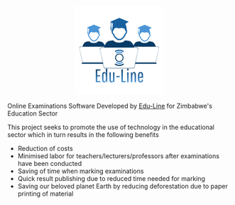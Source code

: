 <center><img src="images/logo.png"></center>
<p>
Online Examinations Software Developed by <a href="https://www.edu-line.co/">Edu-Line</a> for Zimbabwe's Education Sector
</p>
<p>This project seeks to promote the use of technology in the educational sector which in turn results in the following benefits</p>
<ul>
<li>Reduction of costs</li>
<li>Minimised labor for teachers/lecturers/professors after examinations have been conducted</li>
<li>Saving of time when marking examinations</li>
<li>Quick result publishing due to reduced time needed for marking</li>
<li>Saving our beloved planet Earth by reducing deforestation due to paper printing of material</li>
<ul>
